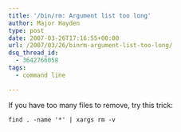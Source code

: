 ```yaml
---
title: '/bin/rm: Argument list too long'
author: Major Hayden
type: post
date: 2007-03-26T17:16:55+00:00
url: /2007/03/26/binrm-argument-list-too-long/
dsq_thread_id:
  - 3642766058
tags:
  - command line

---
```

If you have too many files to remove, try this trick:

```
find . -name '*' | xargs rm -v
```
